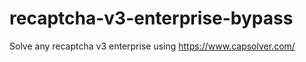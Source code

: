 # recaptcha-v3-enterprise-bypass
Solve any recaptcha v3 enterprise using https://www.capsolver.com/



                                                                                 